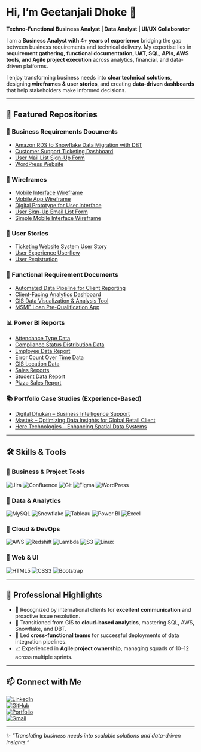 # Hi, I’m Geetanjali Dhoke 👋  
**Techno-Functional Business Analyst | Data Analyst | UI/UX Collaborator**

I am a **Business Analyst with 4+ years of experience** bridging the gap between business requirements and technical delivery. My expertise lies in **requirement gathering, functional documentation, UAT, SQL, APIs, AWS tools, and Agile project execution** across analytics, financial, and data-driven platforms.  

I enjoy transforming business needs into **clear technical solutions**, designing **wireframes & user stories**, and creating **data-driven dashboards** that help stakeholders make informed decisions.  

---

## 📂 Featured Repositories  

### 📝 Business Requirements Documents  
- [Amazon RDS to Snowflake Data Migration with DBT](https://github.com/GeetanjaliDhoke/Business-Requirements-Documents/blob/main/BRD-%20Amazon%20RDS%20to%20Snowflake%20Data%20Migration%20with%20DBT.pdf)  
- [Customer Support Ticketing Dashboard]([./Business-Requirements-Documents/Customer%20Support%20Ticketing%20Dashboard.pdf](https://github.com/GeetanjaliDhoke/Business-Requirements-Documents/blob/main/BRD-%20Customer%20Support%20Ticketing%20Dashboard.pdf))  
- [User Mail List Sign-Up Form]([./Business-Requirements-Documents/User%20Mail%20list%20sign%20up%20form.pdf](https://github.com/GeetanjaliDhoke/Business-Requirements-Documents/blob/main/BRD-User%20Mail%20list%20sign%20up%20form.pdf))  
- [WordPress Website](https://github.com/GeetanjaliDhoke/Business-Requirements-Documents/blob/main/BRD-wordpress-website.pdf)  

### 🎨 Wireframes  
- [Mobile Interface Wireframe](https://github.com/GeetanjaliDhoke/Wireframes/blob/main/Mobile%20Interface%20Wireframe.png)  
- [Mobile App Wireframe](https://github.com/GeetanjaliDhoke/Wireframes/blob/main/Mobile%20App%20Wireframe.png)  
- [Digital Prototype for User Interface](https://github.com/GeetanjaliDhoke/Wireframes/blob/main/Digital%20prototype%20for%20user%20interface%20wireframe.png)  
- [User Sign-Up Email List Form](https://github.com/GeetanjaliDhoke/Wireframes/blob/main/User%20Sign-up%20email%20list%20form.png)  
- [Simple Mobile Interface Wireframe](https://github.com/GeetanjaliDhoke/Wireframes/blob/main/Simple%20mobile%20interface%20wirreframe.png)  

### 📌 User Stories 
- [Ticketing Website System User Story](https://github.com/GeetanjaliDhoke/User-Stories/blob/main/Ticketing%20Website%20System%20users%20userstory.png)  
- [User Experience Userflow](https://github.com/GeetanjaliDhoke/User-Stories/blob/main/User%20experience%20userflow%20userstory.png)  
- [User Registration](https://github.com/GeetanjaliDhoke/User-Stories/blob/main/User%20Registration.drawio.png)

### 📑 Functional Requirement Documents  
- [Automated Data Pipeline for Client Reporting](https://github.com/GeetanjaliDhoke/Functional-Requirements-Documents/blob/main/FRD-Automated%20Data%20Pipeline%20for%20Client%20Reporting.pdf)  
- [Client-Facing Analytics Dashboard](https://github.com/GeetanjaliDhoke/Functional-Requirements-Documents/blob/main/FRD-Client-Facing%20Analytics%20Dashboard.pdf)  
- [GIS Data Visualization & Analysis Tool](https://github.com/GeetanjaliDhoke/Functional-Requirements-Documents/blob/main/FRD-GIS%20Data%20Visualization%20%26%20Analysis%20Tool.pdf)  
- [MSME Loan Pre-Qualification App](https://github.com/GeetanjaliDhoke/Functional-Requirements-Documents/blob/main/FRD-MSME%20Loan%20Pre-Qualification%20App.pdf)

### 📊 Power BI Reports  
- [Attendance Type Data](https://github.com/GeetanjaliDhoke/Power-BI-reports/blob/main/power%20bi%20reports/Attendance%20Type%20Data.pdf)  
- [Compliance Status Distribution Data](https://github.com/GeetanjaliDhoke/Power-BI-reports/blob/main/power%20bi%20reports/Compliance%20Status%20Distribution%20Data.pdf)  
- [Employee Data Report](https://github.com/GeetanjaliDhoke/Power-BI-reports/blob/main/power%20bi%20reports/Employee%20Data%20Report.pdf)  
- [Error Count Over Time Data](https://github.com/GeetanjaliDhoke/Power-BI-reports/blob/main/power%20bi%20reports/Error%20Count%20Over%20Time%20Data.pdf)  
- [GIS Location Data](https://github.com/GeetanjaliDhoke/Power-BI-reports/blob/main/power%20bi%20reports/GIS%20Location%20Data.pdf)  
- [Sales Reports](https://github.com/GeetanjaliDhoke/Power-BI-reports/blob/main/power%20bi%20reports/Sales%20reports.pdf)  
- [Student Data Report](https://github.com/GeetanjaliDhoke/Power-BI-reports/blob/main/power%20bi%20reports/Students%20Data%20Report.pdf)  
- [Pizza Sales Report](https://github.com/GeetanjaliDhoke/Power-BI-reports/blob/main/power%20bi%20reports/pizza%20sales%20report.pdf)
 
### 📚 Portfolio Case Studies (Experience-Based)  
- [Digital Dhukan – Business Intelligence Support](https://github.com/GeetanjaliDhoke/Portfolio-Case-Studies/blob/main/Digital%20Dhukan-Business%20Intelligence%20Support.pdf)  
- [Mastek – Optimizing Data Insights for Global Retail Client](https://github.com/GeetanjaliDhoke/Portfolio-Case-Studies/blob/main/Mastek-Optimizing%20Data%20Insights%20for%20Global%20Retail%20Client.pdf)  
- [Here Technologies – Enhancing Spatial Data Systems](https://github.com/GeetanjaliDhoke/Portfolio-Case-Studies/blob/main/Here%20Technologies-Enhancing%20Spatial%20Data%20Systems.pdf)

  
---
## 🛠️ Skills & Tools  

### 🔹 Business & Project Tools  
![Jira](https://img.shields.io/badge/Jira-0052CC?style=for-the-badge&logo=jira&logoColor=white) ![Confluence](https://img.shields.io/badge/Confluence-172B4D?style=for-the-badge&logo=confluence&logoColor=white) ![Git](https://img.shields.io/badge/Git-F05032?style=for-the-badge&logo=git&logoColor=white) ![Figma](https://img.shields.io/badge/Figma-F24E1E?style=for-the-badge&logo=figma&logoColor=white) ![WordPress](https://img.shields.io/badge/WordPress-21759B?style=for-the-badge&logo=wordpress&logoColor=white)  

### 🔹 Data & Analytics  
![MySQL](https://img.shields.io/badge/MySQL-4479A1?style=for-the-badge&logo=mysql&logoColor=white) ![Snowflake](https://img.shields.io/badge/Snowflake-29B5E8?style=for-the-badge&logo=snowflake&logoColor=white) ![Tableau](https://img.shields.io/badge/Tableau-E97627?style=for-the-badge&logo=tableau&logoColor=white) ![Power BI](https://img.shields.io/badge/PowerBI-F2C811?style=for-the-badge&logo=powerbi&logoColor=black) ![Excel](https://img.shields.io/badge/Excel-217346?style=for-the-badge&logo=microsoft-excel&logoColor=white)  

### 🔹 Cloud & DevOps  
![AWS](https://img.shields.io/badge/AWS-232F3E?style=for-the-badge&logo=amazon-aws&logoColor=white) ![Redshift](https://img.shields.io/badge/Redshift-8C4FFF?style=for-the-badge&logo=amazonredshift&logoColor=white) ![Lambda](https://img.shields.io/badge/AWS%20Lambda-FF9900?style=for-the-badge&logo=awslambda&logoColor=white) ![S3](https://img.shields.io/badge/AWS%20S3-569A31?style=for-the-badge&logo=amazons3&logoColor=white) ![Linux](https://img.shields.io/badge/Linux-FCC624?style=for-the-badge&logo=linux&logoColor=black)  

### 🔹 Web & UI  
![HTML5](https://img.shields.io/badge/HTML5-E34F26?style=for-the-badge&logo=html5&logoColor=white) ![CSS3](https://img.shields.io/badge/CSS3-1572B6?style=for-the-badge&logo=css3&logoColor=white) ![Bootstrap](https://img.shields.io/badge/Bootstrap-563D7C?style=for-the-badge&logo=bootstrap&logoColor=white)  

---

## 🌟 Professional Highlights  

- 💬 Recognized by international clients for **excellent communication** and proactive issue resolution.  
- 🔄 Transitioned from GIS to **cloud-based analytics**, mastering SQL, AWS, Snowflake, and DBT.  
- 🚀 Led **cross-functional teams** for successful deployments of data integration pipelines.  
- 📈 Experienced in **Agile project ownership**, managing squads of 10–12 across multiple sprints.  


---

## 📫 Connect with Me  

[![LinkedIn](https://img.shields.io/badge/LinkedIn-Geetanjali%20Dhoke-blue?style=for-the-badge&logo=linkedin)](https://www.linkedin.com/in/geetanjali-dhoke-51a9711a1/)  
[![GitHub](https://img.shields.io/badge/GitHub-GeetanjaliDhoke-black?style=for-the-badge&logo=github)](https://github.com/GeetanjaliDhoke)  
[![Portfolio](https://img.shields.io/badge/Portfolio-Prashail%20Edge-blue?style=for-the-badge)](https://prashailedge.my.canva.site/)  
[![Gmail](https://img.shields.io/badge/Email-gorgeousgeetanjali15%40gmail.com-red?style=for-the-badge&logo=gmail&logoColor=white)](mailto:gorgeousgeetanjali15@gmail.com)  

---

✨ *“Translating business needs into scalable solutions and data-driven insights.”*  

